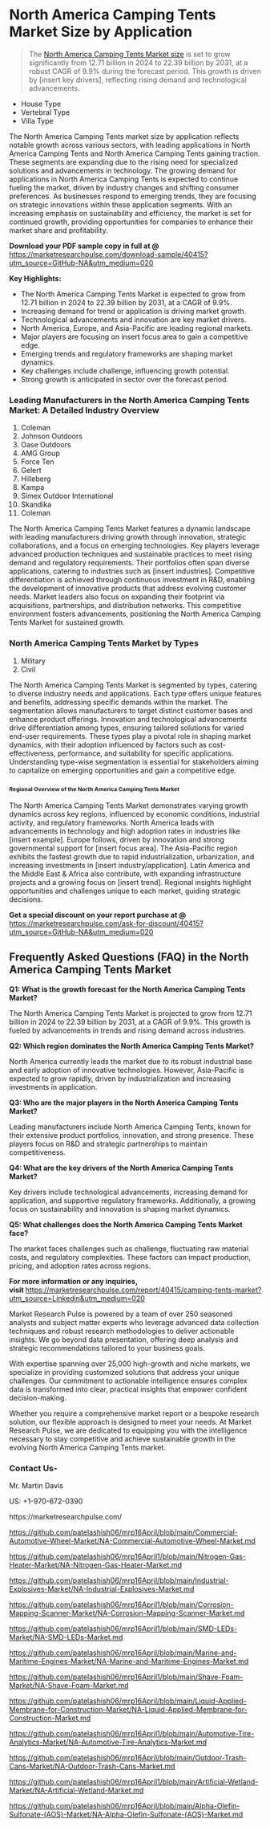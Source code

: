<h1>North America Camping Tents Market&nbsp;Size by Application</h1><blockquote><p>The <a href="https://marketresearchpulse.com/download-sample/40415?utm_source=GitHub-NA&amp;utm_medium=020">North America Camping Tents Market size</a> is set to grow significantly from 12.71 billion in 2024 to 22.39 billion by 2031, at a robust CAGR of 9.9% during the forecast period. This growth is driven by [insert key drivers], reflecting rising demand and technological advancements.</p></blockquote><ul><li>House Type <li> Vertebral Type <li> Villa Type</li></ul><p>The North America Camping Tents market size by application reflects notable growth across various sectors, with leading applications in North America Camping Tents and North America Camping Tents gaining traction. These segments are expanding due to the rising need for specialized solutions and advancements in technology. The growing demand for applications in North America Camping Tents is expected to continue fueling the market, driven by industry changes and shifting consumer preferences. As businesses respond to emerging trends, they are focusing on strategic innovations within these application segments. With an increasing emphasis on sustainability and efficiency, the market is set for continued growth, providing opportunities for companies to enhance their market share and profitability.</p><p><strong>Download your PDF sample copy in full at @ </strong><a href="https://marketresearchpulse.com/download-sample/40415?utm_source=GitHub-NA&amp;utm_medium=020">https://marketresearchpulse.com/download-sample/40415?utm_source=GitHub-NA&amp;utm_medium=020</a></p><p><strong>Key Highlights: </strong></p><ul><li>The North America Camping Tents Market is expected to grow from 12.71 billion in 2024 to 22.39 billion by 2031, at a CAGR of 9.9%.</li><li>Increasing demand for trend or application is driving market growth.</li><li>Technological advancements and innovation are key market drivers.</li><li>North America, Europe, and Asia-Pacific are leading regional markets.</li><li>Major players are focusing on insert focus area to gain a competitive edge.</li><li>Emerging trends and regulatory frameworks are shaping market dynamics.</li><li>Key challenges include challenge, influencing growth potential.</li><li>Strong growth is anticipated in sector over the forecast period.</li></ul><h3>Leading Manufacturers in the North America Camping Tents Market: A Detailed Industry Overview</h3><ol><li>Coleman</li><li>Johnson Outdoors</li><li>Oase Outdoors</li><li>AMG Group</li><li>Force Ten</li><li>Gelert</li><li>Hilleberg</li><li>Kampa</li><li>Simex Outdoor International</li><li>Skandika</li><li>Coleman</li></ol><div class="flex max-w-full flex-col flex-grow"><div class="min-h-8 text-message flex w-full flex-col items-end gap-2 whitespace-normal break-words [.text-message+&amp;]:mt-5" dir="auto" data-message-author-role="assistant" data-message-id="fd8432e4-4910-450d-b182-61b7bfb0a01f" data-message-model-slug="gpt-4o"><div class="flex w-full flex-col gap-1 empty:hidden first:pt-[3px]"><div class="markdown prose w-full break-words dark:prose-invert light"><p>The North America Camping Tents Market features a dynamic landscape with leading manufacturers driving growth through innovation, strategic collaborations, and a focus on emerging technologies. Key players leverage advanced production techniques and sustainable practices to meet rising demand and regulatory requirements. Their portfolios often span diverse applications, catering to industries such as [insert industries]. Competitive differentiation is achieved through continuous investment in R&amp;D, enabling the development of innovative products that address evolving customer needs. Market leaders also focus on expanding their footprint via acquisitions, partnerships, and distribution networks. This competitive environment fosters advancements, positioning the North America Camping Tents Market for sustained growth.</p></div></div></div></div><h3>North America Camping Tents Market by Types</h3><ol><li>Military <li> Civil</li></ol><div class="flex max-w-full flex-col flex-grow"><div class="min-h-8 text-message flex w-full flex-col items-end gap-2 whitespace-normal break-words [.text-message+&amp;]:mt-5" dir="auto" data-message-author-role="assistant" data-message-id="084470be-0bb7-4664-bddf-5156b4f41249" data-message-model-slug="gpt-4o-mini"><div class="flex w-full flex-col gap-1 empty:hidden first:pt-[3px]"><div class="markdown prose w-full break-words dark:prose-invert light"><p>The North America Camping Tents Market is segmented by types, catering to diverse industry needs and applications. Each type offers unique features and benefits, addressing specific demands within the market. The segmentation allows manufacturers to target distinct customer bases and enhance product offerings. Innovation and technological advancements drive differentiation among types, ensuring tailored solutions for varied end-user requirements. These types play a pivotal role in shaping market dynamics, with their adoption influenced by factors such as cost-effectiveness, performance, and suitability for specific applications. Understanding type-wise segmentation is essential for stakeholders aiming to capitalize on emerging opportunities and gain a competitive edge.</p></div></div></div></div><h3><span style="font-size: 11px;">Regional Overview of the North America Camping Tents Market</span></h3><div class="flex max-w-full flex-col flex-grow"><div class="min-h-8 text-message flex w-full flex-col items-end gap-2 whitespace-normal break-words [.text-message+&amp;]:mt-5" dir="auto" data-message-author-role="assistant" data-message-id="e9038762-ce64-4e30-91c9-9bd413514231" data-message-model-slug="gpt-4o-mini"><div class="flex w-full flex-col gap-1 empty:hidden first:pt-[3px]"><div class="markdown prose w-full break-words dark:prose-invert light"><p>The North America Camping Tents Market demonstrates varying growth dynamics across key regions, influenced by economic conditions, industrial activity, and regulatory frameworks. North America leads with advancements in technology and high adoption rates in industries like [insert example]. Europe follows, driven by innovation and strong governmental support for [insert focus area]. The Asia-Pacific region exhibits the fastest growth due to rapid industrialization, urbanization, and increasing investments in [insert industry/application]. Latin America and the Middle East &amp; Africa also contribute, with expanding infrastructure projects and a growing focus on [insert trend]. Regional insights highlight opportunities and challenges unique to each market, guiding strategic decisions.</p></div></div></div></div><p><strong>Get a special discount on your report purchase at @ </strong><a href="https://marketresearchpulse.com/ask-for-discount/40415?utm_source=GitHub-NA&amp;utm_medium=020">https://marketresearchpulse.com/ask-for-discount/40415?utm_source=GitHub-NA&amp;utm_medium=020</a></p><h2>Frequently Asked Questions (FAQ) in the North America Camping Tents Market</h2><p><strong>Q1: What is the growth forecast for the North America Camping Tents Market?</strong></p><p>The North America Camping Tents Market is projected to grow from 12.71 billion in 2024 to 22.39 billion by 2031, at a CAGR of 9.9%. This growth is fueled by advancements in trends and rising demand across industries.</p><p><strong>Q2: Which region dominates the North America Camping Tents Market?</strong></p><p>North America currently leads the market due to its robust industrial base and early adoption of innovative technologies. However, Asia-Pacific is expected to grow rapidly, driven by industrialization and increasing investments in application.</p><p><strong>Q3: Who are the major players in the North America Camping Tents Market?</strong></p><p>Leading manufacturers include North America Camping Tents, known for their extensive product portfolios, innovation, and strong presence. These players focus on R&amp;D and strategic partnerships to maintain competitiveness.</p><p><strong>Q4: What are the key drivers of the North America Camping Tents Market?</strong></p><p>Key drivers include technological advancements, increasing demand for application, and supportive regulatory frameworks. Additionally, a growing focus on sustainability and innovation is shaping market dynamics.</p><p><strong>Q5: What challenges does the North America Camping Tents Market face?</strong></p><p>The market faces challenges such as challenge, fluctuating raw material costs, and regulatory complexities. These factors can impact production, pricing, and adoption rates across regions.</p><p><strong>For more information or any inquiries, visit&nbsp;</strong><a href="https://marketresearchpulse.com/report/40415/camping-tents-market?utm_source=Linkedin&utm_medium=020">https://marketresearchpulse.com/report/40415/camping-tents-market?utm_source=Linkedin&utm_medium=020</a></p><p>Market Research Pulse is powered by a team of over 250 seasoned analysts and subject matter experts who leverage advanced data collection techniques and robust research methodologies to deliver actionable insights. We go beyond data presentation, offering deep analysis and strategic recommendations tailored to your business goals.</p><p>With expertise spanning over 25,000 high-growth and niche markets, we specialize in providing customized solutions that address your unique challenges. Our commitment to actionable intelligence ensures complex data is transformed into clear, practical insights that empower confident decision-making.</p><p>Whether you require a comprehensive market report or a bespoke research solution, our flexible approach is designed to meet your needs. At Market Research Pulse, we are dedicated to equipping you with the intelligence necessary to stay competitive and achieve sustainable growth in the evolving North America Camping Tents market.</p><h3><strong>Contact Us-</strong></h3><p>Mr. Martin Davis</p><p>US: +1-970-672-0390</p><p>https://marketresearchpulse.com/</p><p><a href="https://github.com/patelashish06/mrp16April/blob/main/Commercial-Automotive-Wheel-Market/NA-Commercial-Automotive-Wheel-Market.md">https://github.com/patelashish06/mrp16April/blob/main/Commercial-Automotive-Wheel-Market/NA-Commercial-Automotive-Wheel-Market.md</a></p><p><a href="https://github.com/patelashish06/mrp16April1/blob/main/Nitrogen-Gas-Heater-Market/NA-Nitrogen-Gas-Heater-Market.md">https://github.com/patelashish06/mrp16April1/blob/main/Nitrogen-Gas-Heater-Market/NA-Nitrogen-Gas-Heater-Market.md</a></p><p><a href="https://github.com/patelashish06/mrp16April/blob/main/Industrial-Explosives-Market/NA-Industrial-Explosives-Market.md">https://github.com/patelashish06/mrp16April/blob/main/Industrial-Explosives-Market/NA-Industrial-Explosives-Market.md</a></p><p><a href="https://github.com/patelashish06/mrp16April1/blob/main/Corrosion-Mapping-Scanner-Market/NA-Corrosion-Mapping-Scanner-Market.md">https://github.com/patelashish06/mrp16April1/blob/main/Corrosion-Mapping-Scanner-Market/NA-Corrosion-Mapping-Scanner-Market.md</a></p><p><a href="https://github.com/patelashish06/mrp16April1/blob/main/SMD-LEDs-Market/NA-SMD-LEDs-Market.md">https://github.com/patelashish06/mrp16April1/blob/main/SMD-LEDs-Market/NA-SMD-LEDs-Market.md</a></p><p><a href="https://github.com/patelashish06/mrp16April/blob/main/Marine-and-Maritime-Engines-Market/NA-Marine-and-Maritime-Engines-Market.md">https://github.com/patelashish06/mrp16April/blob/main/Marine-and-Maritime-Engines-Market/NA-Marine-and-Maritime-Engines-Market.md</a></p><p><a href="https://github.com/patelashish06/mrp16April1/blob/main/Shave-Foam-Market/NA-Shave-Foam-Market.md">https://github.com/patelashish06/mrp16April1/blob/main/Shave-Foam-Market/NA-Shave-Foam-Market.md</a></p><p><a href="https://github.com/patelashish06/mrp16April/blob/main/Liquid-Applied-Membrane-for-Construction-Market/NA-Liquid-Applied-Membrane-for-Construction-Market.md">https://github.com/patelashish06/mrp16April/blob/main/Liquid-Applied-Membrane-for-Construction-Market/NA-Liquid-Applied-Membrane-for-Construction-Market.md</a></p><p><a href="https://github.com/patelashish06/mrp16April1/blob/main/Automotive-Tire-Analytics-Market/NA-Automotive-Tire-Analytics-Market.md">https://github.com/patelashish06/mrp16April1/blob/main/Automotive-Tire-Analytics-Market/NA-Automotive-Tire-Analytics-Market.md</a></p><p><a href="https://github.com/patelashish06/mrp16April/blob/main/Outdoor-Trash-Cans-Market/NA-Outdoor-Trash-Cans-Market.md">https://github.com/patelashish06/mrp16April/blob/main/Outdoor-Trash-Cans-Market/NA-Outdoor-Trash-Cans-Market.md</a></p><p><a href="https://github.com/patelashish06/mrp16April1/blob/main/Artificial-Wetland-Market/NA-Artificial-Wetland-Market.md">https://github.com/patelashish06/mrp16April1/blob/main/Artificial-Wetland-Market/NA-Artificial-Wetland-Market.md</a></p><p><a href="https://github.com/patelashish06/mrp16April/blob/main/Alpha-Olefin-Sulfonate-(AOS)-Market/NA-Alpha-Olefin-Sulfonate-(AOS)-Market.md">https://github.com/patelashish06/mrp16April/blob/main/Alpha-Olefin-Sulfonate-(AOS)-Market/NA-Alpha-Olefin-Sulfonate-(AOS)-Market.md</a></p>